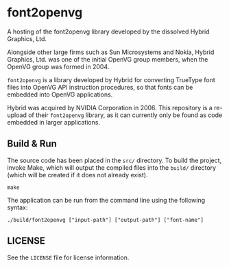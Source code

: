 # font2openvg

A hosting of the font2openvg library developed by the dissolved Hybrid Graphics,
Ltd.

Alongside other large firms such as Sun Microsystems and Nokia, Hybrid Graphics,
Ltd. was one of the initial OpenVG group members, when the OpenVG group was
formed in 2004.

`font2openvg` is a library developed by Hybrid for converting TrueType font
files into OpenVG API instruction procedures, so that fonts can be embedded into
OpenVG applications.

Hybrid was acquired by NVIDIA Corporation in 2006. This repository is a
re-upload of their `font2openvg` library, as it can currently only be found as
code embedded in larger applications.

## Build & Run

The source code has been placed in the `src/` directory. To build the project,
invoke Make, which will output the compiled files into the `build/` directory
(which will be created if it does not already exist).

```shell
make
```

The application can be run from the command line using the following syntax:

```shell
./build/font2openvg ["input-path"] ["output-path"] ["font-name"]
```

## LICENSE

See the `LICENSE` file for license information.
